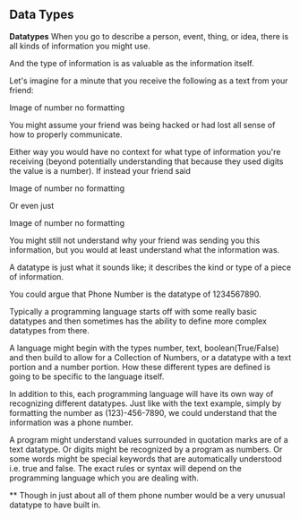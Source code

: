 ## Data Types
**Datatypes**
When you go to describe a person, event, thing, or idea, there is all kinds of information you might use.

And the type of information is as valuable as the information itself.

Let's imagine for a minute that you receive the following as a text from your friend:

Image of number no formatting

You might assume your friend was being hacked or had lost all sense of how to properly communicate.

Either way you would have no context for what type of information you're receiving (beyond potentially understanding that because they used digits the value is a number). If instead your friend said

Image of number no formatting

Or even just

Image of number no formatting

You might still not understand why your friend was sending you this information, but you would at least understand what the information was.

A datatype is just what it sounds like; it describes the kind or type of a piece of information.

You could argue that Phone Number is the datatype of 1234567890.

Typically a programming language starts off with some really basic datatypes and then sometimes has the ability to define more complex datatypes from there.

A language might begin with the types number, text, boolean(True/False) and then build to allow for a Collection of Numbers, or a datatype with a text portion and a number portion. How these different types are defined is going to be specific to the language itself.

In addition to this, each programming language will have its own way of recognizing different datatypes. Just like with the text example, simply by formatting the number as (123)-456-7890, we could understand that the information was a phone number.

A program might understand values surrounded in quotation marks are of a text datatype. Or digits might be recognized by a program as numbers. Or some words might be special keywords that are automatically understood i.e. true and false. The exact rules or syntax will depend on the programming language which you are dealing with.

** Though in just about all of them phone number would be a very unusual datatype to have built in.